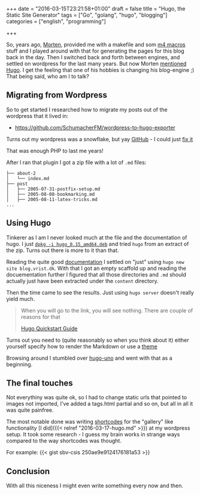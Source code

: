 +++
date = "2016-03-15T23:21:58+01:00"
draft = false
title = "Hugo, the Static Site Generator"
tags = ["Go", "golang", "hugo", "blogging"]
categories = ["english", "programming"]

+++

So, years ago, [Morten](https://m.lieba.ch/), provided me with a makefile and
som [m4
macros](https://m.lieba.ch/2003/07/01/weblog-entry-2003-07-01-14-25-45/)
stuff and I played around with that for generating the pages
for this blog back in the day. Then I switched back and forth between engines,
and settled on wordpress for the last many years. But now Morten
[mentioned](https://www.facebook.com/liebach/posts/10207488737792119) 
[Hugo](https://gohugo.io). I get the feeling that one of his hobbies is
changing his blog-engine ;) That being said, who am I to talk?

## Migrating from Wordpress

So to get started I researched how to migrate my posts out of the wordpress
that it lived in:

* https://github.com/SchumacherFM/wordpress-to-hugo-exporter

Turns out my wordpress was a snowflake, but yay [GitHub](https://github.com) -
I could just [fix
it](https://github.com/SchumacherFM/wordpress-to-hugo-exporter/pull/22)

That was enough PHP to last me years!

After I ran that plugin I got a zip file with a lot of `.md` files:

```
├── about-2
│   └── index.md
├── post
│   ├── 2005-07-31-postfix-setup.md
│   ├── 2005-08-08-bookmarking.md
│   ├── 2005-08-11-latex-tricks.md
...
```

## Using Hugo

Tinkerer as I am I never looked much at the file and the documentation of
hugo. I just [`dpkg -i hugo_0.15_amd64.deb`](https://github.com/spf13/hugo/releases/download/v0.15/hugo_0.15_amd64.deb)
and tried `hugo` from an extract of the zip. Turns out there is more to it than that.

Reading the quite good
[documentation](http://gohugo.io/overview/introduction/) I settled on "just"
using `hugo new site blog.vrist.dk`. With that I got an empty scaffold up and 
reading the docuementation further I figured that all those directories and
`.md` should actually just have been extracted under the `content` directory.

Then the time came to see the results. Just using `hugo server` doesn't really
yield much.

> When you will go to the link, you will see nothing. There are couple of
> reasons for that
> 
> [Hugo Quickstart Guide](https://gohugo.io/overview/quickstart/)

Turns out you need to (quite reasonably so when you think about it) either 
yourself specify how to render the Markdown or use a [theme](https://themes.gohugo.io)

Browsing around I stumbled over [hugo-uno](http://themes.gohugo.io/hugo-uno/)
and went with that as a beginning.

## The final touches

Not everythiny was quite ok, so I had to change static urls that pointed to 
images not imported, I've added a tags.html partial and so on, but all in all
it was quite painfree.

The most notable done was writing 
[shortcodes](https://gohugo.io/extras/shortcodes) for the "gallery" like
functionality [I did]({{< relref "2016-03-17-hugo.md" >}}) at my wordpress 
setup. It took some research - I guess my brain works in strange ways compared
to the way shortcodes was thought.

For example:
{{< gist sbv-csis 250ae9e9124176181a53 >}}

## Conclusion

With all this niceness I might even write something every now and then.
